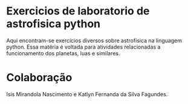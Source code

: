 # Exercicios de laboratorio de astrofisica python
 Aqui encontram-se exercícios diversos sobre astrofísica na linguagem python. Essa matéria é voltada para atividades relacionadas a funcionamento dos planetas, luas e similares.

 # Colaboração
 Isis Mirandola Nascimento e Katlyn Fernanda da Silva Fagundes.
